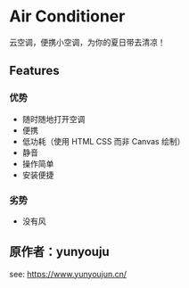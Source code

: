 # Air Conditioner

云空调，便携小空调，为你的夏日带去清凉！

## Features

### 优势

- 随时随地打开空调
- 便携
- 低功耗（使用 HTML CSS 而非 Canvas 绘制）
- 静音
- 操作简单
- 安装便捷

### 劣势

- 没有风

## 原作者：yunyouju

see: https://www.yunyoujun.cn/

